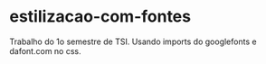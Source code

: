 # estilizacao-com-fontes
Trabalho do 1o semestre de TSI. Usando imports do googlefonts e dafont.com no css.
